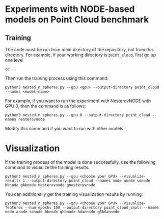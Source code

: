 # Experiments with NODE-based models on Point Cloud benchmark

## Training
The code must be run from main directory of the repository, not from this directory. For example, if your working directory is ```point_cloud```, first go up one level
```
cd ..
```
Then run the training process using this command:
```
python3 nested_n_spheres.py --gpu <gpu> --output-directory point_cloud --names <model-name>
```
For example, if you want to run the experiment with NesterovNODE with GPU 0, then the command is as follows:
```
python3 nested_n_spheres.py --gpu 0 --output-directory point_cloud --names nesterovnode
```
Modify this command if you want to run with other models.

# Visualization
If the training process of the model is done successfully, use the following command to visualize the training results.

```
python3 nested_n_spheres.py --gpu <choose your GPU> --visualize-results 1 --output-directory point_cloud --names node anode sonode hbnode ghbnode nesterovnode gnesterovnode
```
You can additionally get the training visualization results by running:
```
python3 nested_n_spheres.py --gpu <choose your GPU> --visualize-features --num-epochs 100 --output-directory point_cloud_small --names node anode sonode hbnode ghbnode hdannode g5hdannode 
```